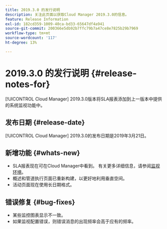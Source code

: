 ```yaml
---
title: 2019.3.0 的发行说明
description: 关注此页面以获取Cloud Manager 2019.3.0的信息。
feature: Release Information
exl-id: 182cd359-1009-40ca-bd33-65647df4a941
source-git-commit: 200366e5db92b7ffc79b7a47ce8e7825b29b7969
workflow-type: tm+mt
source-wordcount: '117'
ht-degree: 13%

---
```


# 2019.3.0 的发行说明 {#release-notes-for}

[!UICONTROL Cloud Manager] 2019.3.0版本将SLA报表添加到上一版本中提供的系统监视功能中。

## 发布日期 {#release-date}

[!UICONTROL Cloud Manager] 2019.3.0的发布日期是2019年3月21日。

## 新增功能 {#whats-new}

* SLA报表现在可在Cloud Manager中看到。 有关更多详细信息，请参阅[监视环境](/help/using/monitoring-environments.md)。
* 概述和管道执行页面已重新构建，以更好地利用垂直空间。
* 活动页面现在使用长日期格式。

## 错误修复 {#bug-fixes}

* 某些监控图表显示不一致。
* 如果监视配置错误，则错误消息的出现频率会高于应有的频率。
